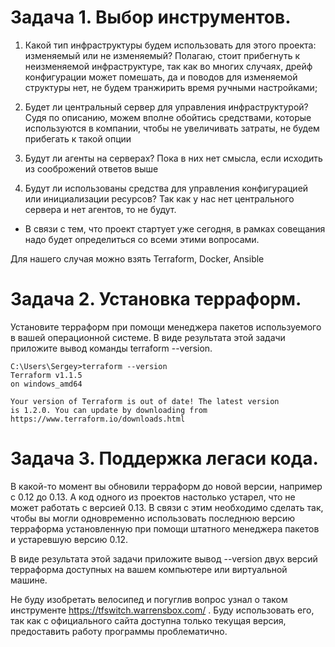 # Задача 1. Выбор инструментов.

1. Какой тип инфраструктуры будем использовать для этого проекта: изменяемый или не изменяемый?
Полагаю, стоит прибегнуть к неизменяемой инфраструктуре, так как во многих случаях, дрейф конфигурации может помешать, да и поводов для изменяемой структуры нет, не будем транжирить время ручными настройками;

2. Будет ли центральный сервер для управления инфраструктурой?
Судя по описанию, можем вполне обойтись средствами, которые используются в компании, чтобы не увеличивать затраты, не будем прибегать к такой опции

3. Будут ли агенты на серверах?
Пока в них нет смысла, если исходить из сооброжений ответов выше

4. Будут ли использованы средства для управления конфигурацией или инициализации ресурсов?
Так как у нас нет центрального сервера и нет агентов, то не будут.

* В связи с тем, что проект стартует уже сегодня, в рамках совещания надо будет определиться со всеми этими вопросами.

Для нашего случая можно взять Terraform, Docker, Ansible


# Задача 2. Установка терраформ.

Установите терраформ при помощи менеджера пакетов используемого в вашей операционной системе. В виде результата этой задачи приложите вывод команды terraform --version.

```
C:\Users\Sergey>terraform --version
Terraform v1.1.5
on windows_amd64

Your version of Terraform is out of date! The latest version
is 1.2.0. You can update by downloading from https://www.terraform.io/downloads.html
```

# Задача 3. Поддержка легаси кода.

В какой-то момент вы обновили терраформ до новой версии, например с 0.12 до 0.13. А код одного из проектов настолько устарел, что не может работать с версией 0.13. В связи с этим необходимо сделать так, чтобы вы могли одновременно использовать последнюю версию терраформа установленную при помощи штатного менеджера пакетов и устаревшую версию 0.12.

В виде результата этой задачи приложите вывод --version двух версий терраформа доступных на вашем компьютере или виртуальной машине.


Не буду изобретать велосипед и погуглив вопрос узнал о таком инструменте https://tfswitch.warrensbox.com/ . Буду использовать его, так как с официального сайта доступна только текущая версия, предоставить работу программы проблематично.
